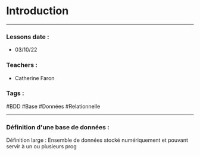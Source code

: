 # Introduction
---
### Lessons date :
- 03/10/22

### Teachers :
- Catherine Faron

### Tags :
#BDD #Base #Données #Relationnelle

---

### Définition d'une base de données :
Définition large : Ensemble de données stocké numériquement et pouvant servir à un ou plusieurs prog